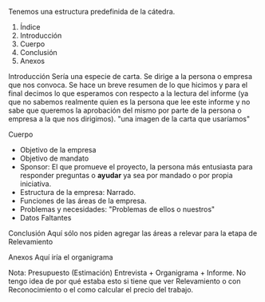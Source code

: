 Tenemos una estructura predefinida de la cátedra.
1. Índice
2. Introducción
3. Cuerpo
4. Conclusión
5. Anexos 

Introducción
	Sería una especie de carta. Se dirige a la persona o empresa que nos convoca. Se hace un breve resumen de lo que hicimos y para el final decimos lo que esperamos con respecto a la lectura del informe (ya que no sabemos realmente quien es la persona que lee este informe y no sabe que queremos la aprobación del mismo por parte de la persona o empresa a la que nos dirigimos).
	"una imagen de la carta que usaríamos"
 
 Cuerpo
- Objetivo de la empresa
- Objetivo de mandato 
- Sponsor: El que promueve el proyecto, la persona más entusiasta para responder preguntas o **ayudar** ya sea por mandado o por propia iniciativa.
- Estructura de la empresa: Narrado.
- Funciones de las áreas de la empresa.
- Problemas y necesidades: "Problemas de ellos o nuestros"
- Datos Faltantes

Conclusión
	Aquí sólo nos piden agregar las áreas a relevar para la etapa de Relevamiento

Anexos
	Aquí iría el organigrama

Nota: Presupuesto (Estimación) Entrevista + Organigrama + Informe. No tengo idea de por qué estaba esto si tiene que ver Relevamiento o con Reconocimiento o el como calcular el precio del trabajo.